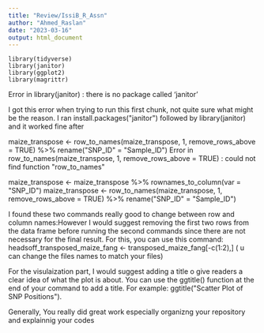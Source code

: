 ```yaml
---
title: "Review/IssiB_R_Assn"
author: "Ahmed_Raslan"
date: "2023-03-16"
output: html_document
---
```


```{r}
library(tidyverse)
library(janitor)
library(ggplot2)
library(magrittr)
```  

Error in library(janitor) : there is no package called ‘janitor’

I got this error when trying to run this first chunk, not quite sure what might be the reason. I ran install.packages("janitor") followed by library(janitor) and it worked fine after




 maize_transpose <- row_to_names(maize_transpose, 1, remove_rows_above = TRUE) %>%
   rename("SNP_ID" = "Sample_ID")
Error in row_to_names(maize_transpose, 1, remove_rows_above = TRUE) : 
  could not find function "row_to_names"


maize_transpose <- maize_transpose %>%
  rownames_to_column(var = "SNP_ID")
maize_transpose <- row_to_names(maize_transpose, 1, remove_rows_above = TRUE) %>%
  rename("SNP_ID" = "Sample_ID")


I found these two commands really good to change between row and column names:However I would suggest removing the first two rows from the data frame before running the second commands since there are not necessary for the final result.
For this, you can use this command: headsoff_transposed_maize_fang <- transposed_maize_fang[-c(1:2),]
( u can change the files names to match your files) 






For the visulaization part, I would suggest adding a title o give readers a clear idea of what the plot is about.
 You can use the ggtitle() function at the end of your command to add a title. For example:  ggtitle("Scatter Plot of SNP Positions").
 


Generally, You really did great work especially organizng your repository and explainnig your codes 
